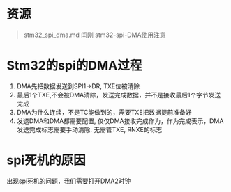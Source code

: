 
# 资源
> stm32_spi_dma.md
> 闫刚 stm32-spi-DMA使用注意

# Stm32的spi的DMA过程
1. DMA先把数据发送到SPI1->DR, TXE位被清除
2. 最后1个TXE,不会被DMA清除，发送完成数据，并不是接收最后1个字节发送完成
3. DMA为什么连续，不是TC能做到的，需要TXE把数据提前准备好
4. 发送DMA和DMA都需要配置, 仅仅DMA接收完成作为，作为完成表示，DMA发送完成标志需要手动清除.  无需管TXE, RNXE的标志

# spi死机的原因
出现spi死机的问题，我们需要打开DMA2时钟

